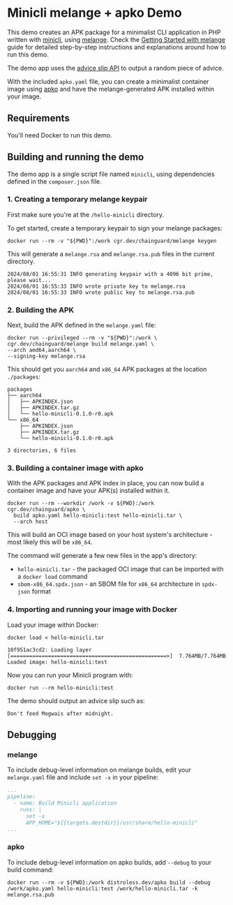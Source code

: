 # Minicli melange + apko Demo

This demo creates an APK package for a minimalist CLI application in PHP written with [minicli](https://github.com/minicli/minicli), using [melange](https://github.com/chainguard-dev/melange). Check the [Getting Started with melange](https://edu.chainguard.dev/open-source/build-tools/melange/getting-started-with-melange/) guide for detailed step-by-step instructions and explanations around how to run this demo.

The demo app uses the [advice slip API](https://api.adviceslip.com/) to output a random piece of advice.

With the included `apko.yaml` file, you can create a minimalist container image using [apko](https://github.com/chainguard-dev/apko) and have the melange-generated APK installed within your image.

## Requirements

You'll need Docker to run this demo.

## Building and running the demo

The demo app is a single script file named `minicli`, using dependencies defined in the `composer.json` file.

### 1. Creating a temporary melange keypair

First make sure you're at the `/hello-minicli` directory.

To get started, create a temporary keypair to sign your melange packages:

```shell
docker run --rm -v "${PWD}":/work cgr.dev/chainguard/melange keygen
```

This will generate a `melange.rsa` and `melange.rsa.pub` files in the current directory.

```text
2024/08/01 16:55:31 INFO generating keypair with a 4096 bit prime, please wait...
2024/08/01 16:55:33 INFO wrote private key to melange.rsa
2024/08/01 16:55:33 INFO wrote public key to melange.rsa.pub
```

### 2. Building the APK

Next, build the APK defined in the `melange.yaml` file:

```shell
docker run --privileged --rm -v "${PWD}":/work \
cgr.dev/chainguard/melange build melange.yaml \
--arch amd64,aarch64 \
--signing-key melange.rsa
```

This should get you `aarch64` and `x86_64` APK packages at the location `./packages`:

```text
packages
├── aarch64
│   ├── APKINDEX.json
│   ├── APKINDEX.tar.gz
│   └── hello-minicli-0.1.0-r0.apk
└── x86_64
    ├── APKINDEX.json
    ├── APKINDEX.tar.gz
    └── hello-minicli-0.1.0-r0.apk

3 directories, 6 files

```

### 3. Building a container image with apko

With the APK packages and APK index in place, you can now build a container image and have your APK(s) installed within it.

```shell
docker run --rm --workdir /work -v ${PWD}:/work cgr.dev/chainguard/apko \
  build apko.yaml hello-minicli:test hello-minicli.tar \
  --arch host
```

This will build an OCI image based on your host system's architecture - most likely this will be `x86_64`.

The command will generate a few new files in the app's directory:

- `hello-minicli.tar` - the packaged OCI image that can be imported with a `docker load` command
- `sbom-x86_64.spdx.json` - an SBOM file for `x86_64` architecture in `spdx-json` format

### 4. Importing and running your image with Docker

Load your image within Docker:

```shell
docker load < hello-minicli.tar
```

```text
10f951ac3cd2: Loading layer [==================================================>]  7.764MB/7.764MB
Loaded image: hello-minicli:test
```

Now you can run your Minicli program with:

```shell
docker run --rm hello-minicli:test
```

The demo should output an advice slip such as:

```text
Don't feed Mogwais after midnight.
```

## Debugging

### melange

To include debug-level information on melange builds, edit your `melange.yaml` file and include `set -x` in your pipeline:

```yaml
...
pipeline:
  - name: Build Minicli application
    runs: |
      set -x
      APP_HOME="${{targets.destdir}}/usr/share/hello-minicli"
...
```

### apko

To include debug-level information on apko builds, add `--debug` to your build command:

```shell
docker run --rm -v ${PWD}:/work distroless.dev/apko build --debug /work/apko.yaml hello-minicli:test /work/hello-minicli.tar -k melange.rsa.pub
```
